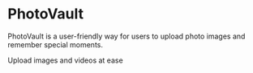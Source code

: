 # PhotoVault
PhotoVault is a user-friendly way for users to upload photo images and remember special moments.

Upload images and videos at ease
